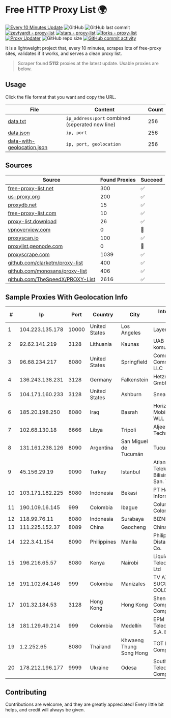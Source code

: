 
# Free HTTP Proxy List 🌍

[![Every 10 Minutes Update](https://github.com/mertguvencli/http-proxy-list/actions/workflows/main.yml/badge.svg?branch=main)](https://github.com/mertguvencli/http-proxy-list/actions/workflows/main.yml)
![GitHub](https://img.shields.io/github/license/mertguvencli/http-proxy-list)
![GitHub last commit](https://img.shields.io/github/last-commit/mertguvencli/http-proxy-list)
[![zevtyardt - proxy-list](https://img.shields.io/static/v1?label=zevtyardt&message=proxy-list&color=blue&logo=github)](https://github.com/zevtyardt/proxy-list "Go to GitHub repo")
[![stars - proxy-list](https://img.shields.io/github/stars/zevtyardt/proxy-list?style=social)](https://github.com/zevtyardt/proxy-list)
[![forks - proxy-list](https://img.shields.io/github/forks/zevtyardt/proxy-list?style=social)](https://github.com/zevtyardt/proxy-list)
[![Proxy Updater](https://github.com/zevtyardt/proxy-list/workflows/Proxy%20Updater/badge.svg)](https://github.com/zevtyardt/proxy-list/actions?query=workflow:"Proxy+Updater")
![GitHub repo size](https://img.shields.io/github/repo-size/zevtyardt/proxy-list)
[![GitHub commit activity](https://img.shields.io/github/commit-activity/m/zevtyardt/proxy-list?logo=commits)](https://github.com/zevtyardt/proxy-list/commits/main)

It is a lightweight project that, every 10 minutes, scrapes lots of free-proxy sites, validates if it works, and serves a clean proxy list.

> Scraper found **5112** proxies at the latest update. Usable proxies are below.

## Usage

Click the file format that you want and copy the URL.

|File|Content|Count|
|----|-------|-----|
|[data.txt](https://raw.githubusercontent.com/mertguvencli/http-proxy-list/main/proxy-list/data.txt)|`ip_address:port` combined (seperated new line)|256|
|[data.json](https://raw.githubusercontent.com/mertguvencli/http-proxy-list/main/proxy-list/data.json)|`ip, port`|256|
|[data-with-geolocation.json](https://raw.githubusercontent.com/mertguvencli/http-proxy-list/main/proxy-list/data-with-geolocation.json)|`ip, port, geolocation`|256|

## Sources

|Source|Found Proxies|Succeed|
|------|-------------|-------|
|[free-proxy-list.net](https://free-proxy-list.net)|300|✅|
|[us-proxy.org](https://www.us-proxy.org)|200|✅|
|[proxydb.net](http://proxydb.net)|15|✅|
|[free-proxy-list.com](https://free-proxy-list.com/?page=&port=&type%5B%5D=http&type%5B%5D=https&up_time=0&search=Search)|10|✅|
|[proxy-list.download](https://www.proxy-list.download/HTTP)|26|✅|
|[vpnoverview.com](https://vpnoverview.com/privacy/anonymous-browsing/free-proxy-servers)|0|🚫|
|[proxyscan.io](https://www.proxyscan.io)|100|✅|
|[proxylist.geonode.com](https://proxylist.geonode.com/api/proxy-list?limit=300&page=1&sort_by=lastChecked&sort_type=desc&protocols=http,https)|0|🚫|
|[proxyscrape.com](https://api.proxyscrape.com/v2/?request=displayproxies&protocol=http&timeout=10000&country=all&ssl=all&anonymity=all)|1039|✅|
|[github.com/clarketm/proxy-list](https://raw.githubusercontent.com/clarketm/proxy-list/master/proxy-list-raw.txt)|400|✅|
|[github.com/monosans/proxy-list](https://raw.githubusercontent.com/monosans/proxy-list/main/proxies/http.txt)|406|✅|
|[github.com/TheSpeedX/PROXY-List](https://raw.githubusercontent.com/TheSpeedX/PROXY-List/master/http.txt)|2616|✅|


## Sample Proxies With Geolocation Info

|#|Ip|Port|Country|City|Internet Service Provider|
|-|--|----|-------|----|-------------------------|
|1|104.223.135.178|10000|United States|Los Angeles|LayerHost|
|2|92.62.141.219|3128|Lithuania|Kaunas|UAB "Baltnetos komunikacijos"|
|3|96.68.234.217|8080|United States|Springfield|Comcast Cable Communications, LLC|
|4|136.243.138.231|3128|Germany|Falkenstein|Hetzner Online GmbH|
|5|104.171.160.233|3128|United States|Ashburn|Sneaker Server|
|6|185.20.198.250|8080|Iraq|Basrah|Horizon Scope Mobile Telecom WLL|
|7|102.68.130.18|6666|Libya|Tripoli|Aljeel Aljadeed For Technology|
|8|131.161.238.126|8090|Argentina|San Miguel de Tucumán|Tucuman BBS S.R.L.|
|9|45.156.29.19|9090|Turkey|Istanbul|Atlantis Telekomunikasyon Bilisim Hizmetleri San. Tic. Ltd|
|10|103.171.182.225|8080|Indonesia|Bekasi|PT Hayat Teknologi Informatika|
|11|190.109.16.145|999|Colombia|Ibague|Columbus Networks Colombia|
|12|118.99.76.11|8080|Indonesia|Surabaya|BIZNET|
|13|111.225.152.37|8089|China|Gaocheng|Chinanet|
|14|122.3.41.154|8090|Philippines|Manila|Philippine Long Distance Telephone Co.|
|15|196.216.65.57|8080|Kenya|Nairobi|Liquid Telecommunications Ltd|
|16|191.102.64.146|999|Colombia|Manizales|TV AZTECA SUCURSAL COLOMBIA|
|17|101.32.184.53|3128|Hong Kong|Hong Kong|Shenzhen Tencent Computer Systems Company Limited|
|18|181.129.49.214|999|Colombia|Medellín|EPM Telecomunicaciones S.A. E.S.P.|
|19|1.2.252.65|8080|Thailand|Khwaeng Thung Song Hong|TOT Public Company Limited|
|20|178.212.196.177|9999|Ukraine|Odesa|Southern Telecommunication Company Ltd.|



## Contributing

Contributions are welcome, and they are greatly appreciated! Every
little bit helps, and credit will always be given.


